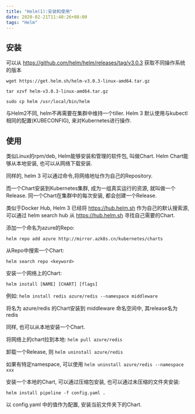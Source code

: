 ```yaml
---
title: "Helm(1):安装和使用"
date: 2020-02-21T11:40:26+08:00
tags: "Helm"
---
```

## 安装
可以从 https://github.com/helm/helm/releases/tag/v3.0.3 获取不同操作系统的版本
```
wget https://get.helm.sh/helm-v3.0.3-linux-amd64.tar.gz

tar xzvf helm-v3.0.3-linux-amd64.tar.gz

sudo cp helm /usr/local/bin/helm
```


与Helm2不同, helm不再需要在集群中维持一个tiller. Helm 3 默认使用与kubectl相同的配置(KUBECONFIG), 来对Kubernetes进行操作.

## 使用
类似Linux的rpm/deb, Helm能够安装和管理的软件包, 叫做Chart. Helm Chart能够从本地安装, 也可以从网络下载安装.

同样的, helm 3 可以通过命令,将网络地址作为自己的Repository.

而一个Chart安装到Kubernetes集群, 成为一组真实运行的资源, 就叫做一个Release. 同一个Chart在集群中的每次安装, 都会创建一个Release.



类似于Docker Hub, Helm 3 已经将 https://hub.helm.sh 作为自己的默认搜索源,  可以通过 helm search hub <keyword> 从 https://hub.helm.sh 寻找自己需要的Chart.

添加一个命名为azure的Repo:  
```
helm repo add azure http://mirror.azk8s.cn/kubernetes/charts
```
从Repo中搜索一个Chart:
```
helm search repo <keyword>
```


安装一个网络上的Chart:
```
helm install [NAME] [CHART] [flags]
```

例如: ```helm install redis azure/redis --namespace middleware```

将名为 azure/redis 的Chart安装到 middleware 命名空间中, 其release名为 redis



同样, 也可以从本地安装一个Chart.

将网络上的chart拉到本地: ```helm pull azure/redis```



卸载一个Release, 则 ```helm uninstall azure/redis```

如果有特定namespace, 可以使用 ```helm uninstall azure/redis --namespace xxx```



安装一个本地的Chart, 可以通过压缩包安装, 也可以通过未压缩的文件夹安装:
```
helm install pipeline -f config.yaml .
```
以 config.yaml 中的值作为配置, 安装当前文件夹下的Chart.

